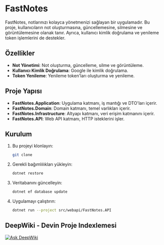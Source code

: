# FastNotes

FastNotes, notlarınızı kolayca yönetmenizi sağlayan bir uygulamadır. Bu proje, kullanıcıların not oluşturmasına, güncellemesine, silmesine ve görüntülemesine olanak tanır. Ayrıca, kullanıcı kimlik doğrulama ve yenileme token işlemlerini de destekler.

## Özellikler

- **Not Yönetimi**: Not oluşturma, güncelleme, silme ve görüntüleme.
- **Kullanıcı Kimlik Doğrulama**: Google ile kimlik doğrulama.
- **Token Yenileme**: Yenileme token'ları oluşturma ve yenileme.

## Proje Yapısı

- **FastNotes.Application**: Uygulama katmanı, iş mantığı ve DTO'ları içerir.
- **FastNotes.Domain**: Domain katmanı, temel varlıkları içerir.
- **FastNotes.Infrastructure**: Altyapı katmanı, veri erişim katmanını içerir.
- **FastNotes.API**: Web API katmanı, HTTP isteklerini işler.

## Kurulum

1. Bu projeyi klonlayın:
   ```bash
   git clone 
   ```

2. Gerekli bağımlılıkları yükleyin:
   ```bash
   dotnet restore
   ```

3. Veritabanını güncelleyin:
   ```bash
   dotnet ef database update
   ```

4. Uygulamayı çalıştırın:
   ```bash
   dotnet run --project src/webapi/FastNotes.API
   ```

## DeepWiki - Devin Proje Indexlemesi
[![Ask DeepWiki](https://deepwiki.com/badge.svg)](https://deepwiki.com/maksatgw/FastNotes)
